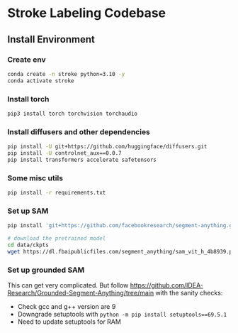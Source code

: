 # Stroke Labeling Codebase

## Install Environment

### Create env

```bash
conda create -n stroke python=3.10 -y
conda activate stroke
```

### Install torch
```bash
pip3 install torch torchvision torchaudio
```
### Install diffusers and other dependencies

```bash
pip install -U git+https://github.com/huggingface/diffusers.git
pip install -U controlnet_aux==0.0.7
pip install transformers accelerate safetensors
```

### Some misc utils

```bash
pip install -r requirements.txt
```

### Set up SAM

```bash
pip install 'git+https://github.com/facebookresearch/segment-anything.git'

# download the pretrained model
cd data/ckpts
wget https://dl.fbaipublicfiles.com/segment_anything/sam_vit_h_4b8939.pth # all pth are gitignored
```

### Set up grounded SAM
This can get very complicated. But follow https://github.com/IDEA-Research/Grounded-Segment-Anything/tree/main 
with the sanity checks:
- Check gcc and g++ version are 9 
- Downgrade setuptools with `python -m pip install setuptools==69.5.1`
- Need to update setuptools for RAM